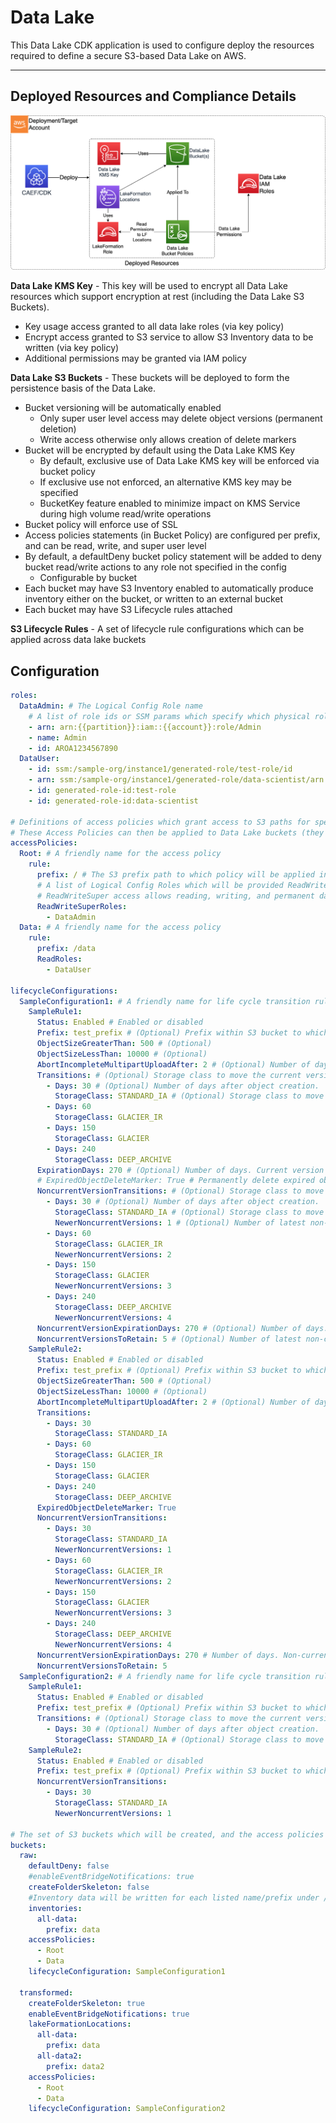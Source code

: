 # Data Lake

This Data Lake CDK application is used to configure deploy the resources required to define a secure S3-based Data Lake on AWS.

***

## Deployed Resources and Compliance Details

![DataLake](../../../constructs/L3/datalake/datalake-l3-construct/docs/DataLake.png)

**Data Lake KMS Key** - This key will be used to encrypt all Data Lake resources which support encryption at rest (including the Data Lake S3 Buckets).

* Key usage access granted to all data lake roles (via key policy)
* Encrypt access granted to S3 service to allow S3 Inventory data to be written (via key policy)
* Additional permissions may be granted via IAM policy

**Data Lake S3 Buckets** - These buckets will be deployed to form the persistence basis of the Data Lake.

* Bucket versioning will be automatically enabled
  * Only super user level access may delete object versions (permanent deletion)
  * Write access otherwise only allows creation of delete markers
* Bucket will be encrypted by default using the Data Lake KMS Key
  * By default, exclusive use of Data Lake KMS key will be enforced via bucket policy
  * If exclusive use not enforced, an alternative KMS key may be specified
  * BucketKey feature enabled to minimize impact on KMS Service during high volume read/write operations
* Bucket policy will enforce use of SSL
* Access policies statements (in Bucket Policy) are configured per prefix, and can be read, write, and super user level
* By default, a defaultDeny bucket policy statement will be added to deny bucket read/write actions to any role not specified in the config
  * Configurable by bucket
* Each bucket may have S3 Inventory enabled to automatically produce inventory either on the bucket, or written to an external bucket
* Each bucket may have S3 Lifecycle rules attached

**S3 Lifecycle Rules** -  A set of lifecycle rule configurations which can be applied across data lake buckets

## Configuration

```yaml
roles:
  DataAdmin: # The Logical Config Role name
    # A list of role ids or SSM params which specify which physical roles will be bound to the Logical Config Role
    - arn: arn:{{partition}}:iam::{{account}}:role/Admin
    - name: Admin
    - id: AROA1234567890
  DataUser:
    - id: ssm:/sample-org/instance1/generated-role/test-role/id
    - arn: ssm:/sample-org/instance1/generated-role/data-scientist/arn
    - id: generated-role-id:test-role
    - id: generated-role-id:data-scientist

# Definitions of access policies which grant access to S3 paths for specified Logical Config Roles.
# These Access Policies can then be applied to Data Lake buckets (they will be injected into the corresponding bucket policies.)
accessPolicies:
  Root: # A friendly name for the access policy
    rule:
      prefix: / # The S3 prefix path to which policy will be applied in the bucket policies.
      # A list of Logical Config Roles which will be provided ReadWriteSuper access.
      # ReadWriteSuper access allows reading, writing, and permanent data deletion.
      ReadWriteSuperRoles:
        - DataAdmin
  Data: # A friendly name for the access policy
    rule:
      prefix: /data
      ReadRoles:
        - DataUser

lifecycleConfigurations:
  SampleConfiguration1: # A friendly name for life cycle transition rules configuration.
    SampleRule1:
      Status: Enabled # Enabled or disabled
      Prefix: test_prefix # (Optional) Prefix within S3 bucket to which the rule applies.
      ObjectSizeGreaterThan: 500 # (Optional)
      ObjectSizeLessThan: 10000 # (Optional)
      AbortIncompleteMultipartUploadAfter: 2 # (Optional) Number of days after initiation of multi part creation.
      Transitions: # (Optional) Storage class to move the current version of objects to after after object upload.
        - Days: 30 # (Optional) Number of days after object creation.
          StorageClass: STANDARD_IA # (Optional) Storage class to move the object to
        - Days: 60
          StorageClass: GLACIER_IR
        - Days: 150
          StorageClass: GLACIER
        - Days: 240
          StorageClass: DEEP_ARCHIVE
      ExpirationDays: 270 # (Optional) Number of days. Current version of object will expire these many days after object creation.
      # ExpiredObjectDeleteMarker: True # Permanently delete expired objects. Cannot be set if ExpirationDays is set
      NoncurrentVersionTransitions: # (Optional) Storage class to move the previous versions of objects to after after object upload.
        - Days: 30 # (Optional) Number of days after object creation.
          StorageClass: STANDARD_IA # (Optional) Storage class to move the object to
          NewerNoncurrentVersions: 1 # (Optional) Number of latest non-current versions to retain.
        - Days: 60
          StorageClass: GLACIER_IR
          NewerNoncurrentVersions: 2
        - Days: 150
          StorageClass: GLACIER
          NewerNoncurrentVersions: 3
        - Days: 240
          StorageClass: DEEP_ARCHIVE
          NewerNoncurrentVersions: 4
      NoncurrentVersionExpirationDays: 270 # (Optional) Number of days. Non-current object will expire these many days after object creation.
      NoncurrentVersionsToRetain: 5 # (Optional) Number of latest non-current versions to retain.
    SampleRule2:
      Status: Enabled # Enabled or disabled
      Prefix: test_prefix # (Optional) Prefix within S3 bucket to which the rule applies.
      ObjectSizeGreaterThan: 500 # (Optional)
      ObjectSizeLessThan: 10000 # (Optional)
      AbortIncompleteMultipartUploadAfter: 2 # (Optional) Number of days after initiation of multi part upload
      Transitions:
        - Days: 30
          StorageClass: STANDARD_IA
        - Days: 60
          StorageClass: GLACIER_IR
        - Days: 150
          StorageClass: GLACIER
        - Days: 240
          StorageClass: DEEP_ARCHIVE
      ExpiredObjectDeleteMarker: True
      NoncurrentVersionTransitions:
        - Days: 30
          StorageClass: STANDARD_IA
          NewerNoncurrentVersions: 1
        - Days: 60
          StorageClass: GLACIER_IR
          NewerNoncurrentVersions: 2
        - Days: 150
          StorageClass: GLACIER
          NewerNoncurrentVersions: 3
        - Days: 240
          StorageClass: DEEP_ARCHIVE
          NewerNoncurrentVersions: 4
      NoncurrentVersionExpirationDays: 270 # Number of days. Non-current object will expire these many days after object creation.
      NoncurrentVersionsToRetain: 5
  SampleConfiguration2: # A friendly name for life cycle transition rules configuration.
    SampleRule1:
      Status: Enabled # Enabled or disabled
      Prefix: test_prefix # (Optional) Prefix within S3 bucket to which the rule applies.
      Transitions: # (Optional) Storage class to move the current version of objects to after after object upload.
        - Days: 30 # (Optional) Number of days after object creation.
          StorageClass: STANDARD_IA # (Optional) Storage class to move the object to
    SampleRule2:
      Status: Enabled # Enabled or disabled
      Prefix: test_prefix # (Optional) Prefix within S3 bucket to which the rule applies.
      NoncurrentVersionTransitions:
        - Days: 30
          StorageClass: STANDARD_IA
          NewerNoncurrentVersions: 1

# The set of S3 buckets which will be created, and the access policies which will be applied.
buckets:
  raw:
    defaultDeny: false
    #enableEventBridgeNotifications: true
    createFolderSkeleton: false
    #Inventory data will be written for each listed name/prefix under /inventory/<name>
    inventories:
      all-data:
        prefix: data
    accessPolicies:
      - Root
      - Data
    lifecycleConfiguration: SampleConfiguration1

  transformed:
    createFolderSkeleton: true
    enableEventBridgeNotifications: true
    lakeFormationLocations:
      all-data:
        prefix: data
      all-data2:
        prefix: data2
    accessPolicies:
      - Root
      - Data
    lifecycleConfiguration: SampleConfiguration2

```

